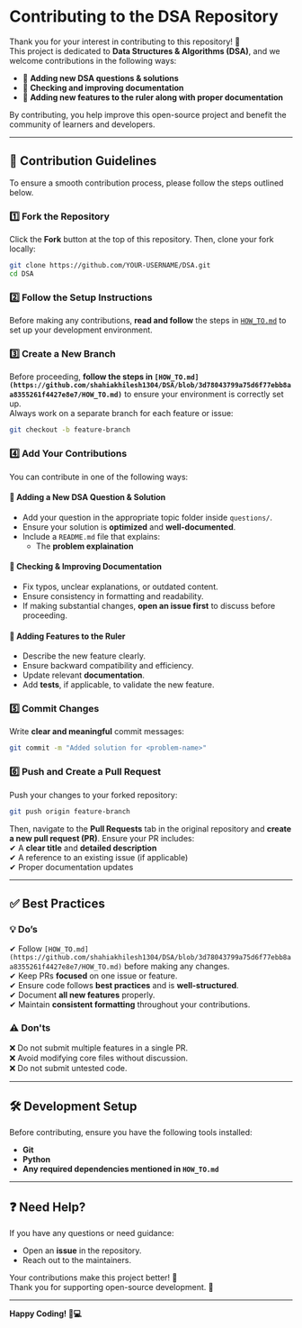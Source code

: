 # Contributing to the DSA Repository

Thank you for your interest in contributing to this repository! 🚀  
This project is dedicated to **Data Structures & Algorithms (DSA)**, and we welcome contributions in the following ways:

- 📌 **Adding new DSA questions & solutions**  
- 📌 **Checking and improving documentation**  
- 📌 **Adding new features to the ruler along with proper documentation**  

By contributing, you help improve this open-source project and benefit the community of learners and developers.

---

## 📜 Contribution Guidelines

To ensure a smooth contribution process, please follow the steps outlined below.

### 1️⃣ Fork the Repository  
Click the **Fork** button at the top of this repository. Then, clone your fork locally:  

```bash
git clone https://github.com/YOUR-USERNAME/DSA.git
cd DSA
```

### 2️⃣ Follow the Setup Instructions  
Before making any contributions, **read and follow** the steps in [`HOW_TO.md`](https://github.com/shahiakhilesh1304/DSA/blob/main/HOW_TO.md) to set up your development environment.

### 3️⃣ Create a New Branch  
Before proceeding, **follow the steps in `[HOW_TO.md](https://github.com/shahiakhilesh1304/DSA/blob/3d78043799a75d6f77ebb8aa8355261f4427e8e7/HOW_TO.md)`** to ensure your environment is correctly set up.  
Always work on a separate branch for each feature or issue:  

```bash
git checkout -b feature-branch
```

### 4️⃣ Add Your Contributions  
You can contribute in one of the following ways:

#### 📌 **Adding a New DSA Question & Solution**
- Add your question in the appropriate topic folder inside `questions/`.  
- Ensure your solution is **optimized** and **well-documented**.  
- Include a `README.md` file that explains:  
  - The **problem explaination**  

#### 📌 **Checking & Improving Documentation**
- Fix typos, unclear explanations, or outdated content.  
- Ensure consistency in formatting and readability.  
- If making substantial changes, **open an issue first** to discuss before proceeding.  

#### 📌 **Adding Features to the Ruler**
- Describe the new feature clearly.  
- Ensure backward compatibility and efficiency.  
- Update relevant **documentation**.  
- Add **tests**, if applicable, to validate the new feature.  

### 5️⃣ Commit Changes  
Write **clear and meaningful** commit messages:  

```bash
git commit -m "Added solution for <problem-name>"
```

### 6️⃣ Push and Create a Pull Request  
Push your changes to your forked repository:  

```bash
git push origin feature-branch
```

Then, navigate to the **Pull Requests** tab in the original repository and **create a new pull request (PR)**. Ensure your PR includes:  
✔ A **clear title** and **detailed description**  
✔ A reference to an existing issue (if applicable)  
✔ Proper documentation updates  

---

## ✅ Best Practices

### 💡 **Do’s**
✔ Follow `[HOW_TO.md](https://github.com/shahiakhilesh1304/DSA/blob/3d78043799a75d6f77ebb8aa8355261f4427e8e7/HOW_TO.md)` before making any changes.  
✔ Keep PRs **focused** on one issue or feature.  
✔ Ensure code follows **best practices** and is **well-structured**.  
✔ Document **all new features** properly.  
✔ Maintain **consistent formatting** throughout your contributions.  

### ⚠ **Don'ts**
❌ Do not submit multiple features in a single PR.  
❌ Avoid modifying core files without discussion.  
❌ Do not submit untested code.  

---

## 🛠 Development Setup

Before contributing, ensure you have the following tools installed:

- **Git**  
- **Python**  
- **Any required dependencies mentioned in `HOW_TO.md`**  

---

## ❓ Need Help?

If you have any questions or need guidance:  

- Open an **issue** in the repository.  
- Reach out to the maintainers.  

Your contributions make this project better! 🎯  
Thank you for supporting open-source development. 🙌  

---

**Happy Coding! 🚀💻**  

